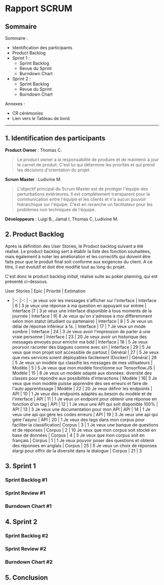 # Rapport SCRUM

## Sommaire

Sommaire :

- Identification des participants
- Product Backlog
- Sprint 1 :
    - Sprint Backlog
    - Revue du Sprint
    - Burndown Chart
- Sprint 2 :
    - Sprint Backlog
    - Revue du Sprint
    - Burndown Chart

Annexes :

- CR cérémonies
- Lien vers le Tableau de bord.

<hr>

## 1. Identification des participants

__Product Owner__ : Thomas C.

>Le product owner a la responsabilité de produire et de maintenir à jour le carnet de produit. C'est lui qui détermine les priorités et qui prend les décisions d'orientation du projet.

__Scrum Master__ : Ludivine M.

> L'objectif principal du Scrum Master est de protéger l'équipe des perturbations extérieures. Il est complètement transparent pour la communication entre l'équipe et les clients et n'a aucun pouvoir hiérarchique sur l'équipe. C'est en revanche un facilitateur pour les problèmes non techniques de l'équipe.

__Développeurs__ : Luigi B., Jamal I, Thomas C, Ludivine M.



## 2. Product Backlog


Après la définition des User Stories, le Product backlog suivant a été réalisé. Le product backlog sert à établir la liste des fonction souhaitées, mais également à noter les amélioration et les correctifs qui doivent être faits pour que le produit final soit conforme aux exigences du client. A ce titre, il est évolutif et doit être modifié tout au long du projet.

C'est donc le product backlog _initial_, réalisé suite au poker planning, qui est présenté ci-dessous.

User Stories | Epic | Priorité | Estimation
- |:-: |:-: | -:
je veux voir les messages s'afficher sur l'interface | Interface | 6 | 3
je veux une réponse à ma question en appuyant sur entrée | Interface |7 | 3
je veux une interface disponible à tous moments de la journée | Interface | 9| 8
Je veux qu'on s'adresse à moi différemment selon mon statut (étudiant ou partenaire) | Interface | 8 | 5
Je veux un délai de réponse inférieur à 1s. | Interface | 17 | ?
Je veux un mode sombre | Interface | 24 | 3
Je veux avoir l'impression de parler à une vraie personne | Interface | 23 | 20
Je veux avoir un historique des messages envoyés pour enrichir ma bdd | Interface | 18 | 5
Je veux pourvoir raconter des blagues comme avec siri | Interface | 29 | 5
Je veux que mon projet soit accessible de partout | Général | 27 | 5
Je veux que mes services soient déployables facilement (Docker) | Général | 28 | 5
Je veux un modèle qui classifie les messages de mes utilisateurs | Modèle | 5 | 5
Je veux que mon modèle fonctionne sur Tensorflow.JS | Modèle | 15 | 8
Je veux un modèle adapté aux données: diversité des classes pour répondre aux possibilités d'interactions | Modèle | 16| 3 
Je veux que mon modèle puisse apprendre des ses erreurs et faire de l'auto apprentissage  | Modèle | 22 | 20
Je veux définir les endpoints | API | 10 | 1 
Je veux des endpoints adaptés au besoin du modèle et de l'interface | API | 11 | 1 
Je veux un endpoint pour obtenir une réponse en fonction d'un tag | API | 12 | 1 
Je veux une API qui soit disponible 100% | API | 13 | 3 
Je veux une documentation pour mon API | API | 14 | 1 
Je veux une api qui gère les codes erreurs | API | 19 | 3 
Je veux une api qui gère l'async | API | 20 | 1 
Je veux des tags dans mon corpus pour faciliter la classification| Corpus | 3 | 1
Je veux une banque de questions et de réponses | Corpus | 2 | 10 
Je veux que mon corpus soit stocké en base de données | Corpus | 4 | 3 
Je veux que mon corpus soit en français | Corpus | 1 | 1 
Je veux pouvoir poser des questions et obtenir des réponses en anglais  | Corpus | 25 | 5 
Je veux un choix de réponses élargi pour offrir de la diversité dans le dialogue  | Corpus | 21 | 3 



## 3. Sprint 1

### Sprint Backlog #1

### Sprint Review #1

### Burndown Chart #1


## 4. Sprint 2

### Sprint Backlog #2

### Sprint Review #2

### Burndown Chart #2


## 5. Conclusion
